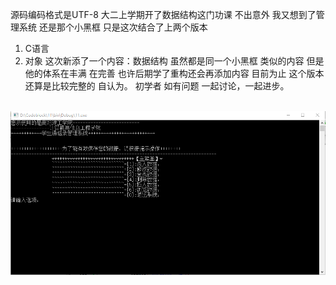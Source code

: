   源码编码格式是UTF-8
  大二上学期开了数据结构这门功课 不出意外 我又想到了管理系统 还是那个小黑框 只是这次结合了上两个版本
  1. C语言
  2. 对象
  这次新添了一个内容：数据结构
  虽然都是同一个小黑框 类似的内容 但是他的体系在丰满 在完善 也许后期学了重构还会再添加内容 目前为止 这个版本还算是比较完整的 自认为。
  初学者 如有问题 一起讨论，一起进步。
  
  ![index](https://github.com/jjc123/Student-management-system--linked/blob/master/image/image.png?raw=true)
